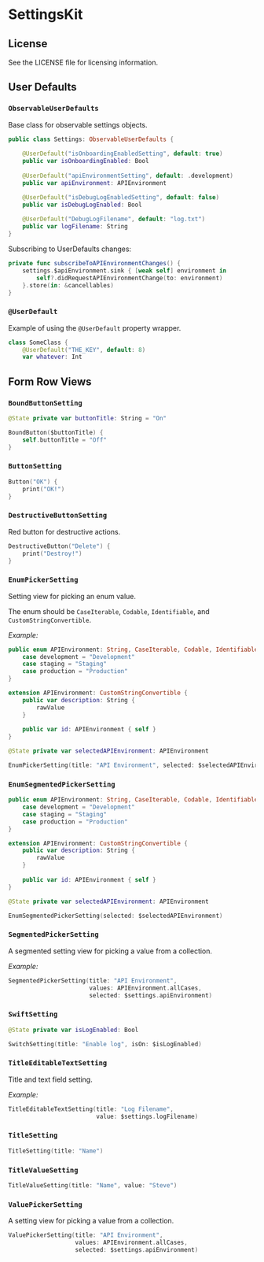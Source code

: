 
# SettingsKit

## License

See the LICENSE file for licensing information.

## User Defaults

### `ObservableUserDefaults`

 Base class for observable settings objects.

```Swift
public class Settings: ObservableUserDefaults {
     
    @UserDefault("isOnboardingEnabledSetting", default: true)
    public var isOnboardingEnabled: Bool
     
    @UserDefault("apiEnvironmentSetting", default: .development)
    public var apiEnvironment: APIEnvironment

    @UserDefault("isDebugLogEnabledSetting", default: false)
    public var isDebugLogEnabled: Bool
     
    @UserDefault("DebugLogFilename", default: "log.txt")
    public var logFilename: String
}
```

Subscribing to UserDefaults changes:

```Swift
private func subscribeToAPIEnvironmentChanges() {
    settings.$apiEnvironment.sink { [weak self] environment in
        self?.didRequestAPIEnvironmentChange(to: environment)
    }.store(in: &cancellables)
}
```

### `@UserDefault`

Example of using the `@UserDefault` property wrapper.

```Swift
class SomeClass {
    @UserDefault("THE_KEY", default: 8)
    var whatever: Int
```

## Form Row Views

### `BoundButtonSetting`

```Swift
@State private var buttonTitle: String = "On"

BoundButton($buttonTitle) {
    self.buttonTitle = "Off"
}
```

### `ButtonSetting`

```Swift
Button("OK") {
    print("OK!")
}
```

### `DestructiveButtonSetting`

Red button for destructive actions.

```Swift
DestructiveButton("Delete") {
    print("Destroy!")
}
```

### `EnumPickerSetting`

Setting view for picking an enum value.
 
The enum should be `CaseIterable`, `Codable`, `Identifiable`, and `CustomStringConvertible`.
 
*Example:*
 
```Swift
public enum APIEnvironment: String, CaseIterable, Codable, Identifiable {
    case development = "Development"
    case staging = "Staging"
    case production = "Production"
}

extension APIEnvironment: CustomStringConvertible {
    public var description: String {
        rawValue
    }
    
    public var id: APIEnvironment { self }
}

@State private var selectedAPIEnvironment: APIEnvironment

EnumPickerSetting(title: "API Environment", selected: $selectedAPIEnvironment)
```

### `EnumSegmentedPickerSetting`

```Swift
public enum APIEnvironment: String, CaseIterable, Codable, Identifiable {
    case development = "Development"
    case staging = "Staging"
    case production = "Production"
}

extension APIEnvironment: CustomStringConvertible {
    public var description: String {
        rawValue
    }
    
    public var id: APIEnvironment { self }
}

@State private var selectedAPIEnvironment: APIEnvironment

EnumSegmentedPickerSetting(selected: $selectedAPIEnvironment)
```

### `SegmentedPickerSetting`

A segmented setting view for picking a value from a collection.

*Example:*

```Swift
SegmentedPickerSetting(title: "API Environment",
                       values: APIEnvironment.allCases,
                       selected: $settings.apiEnvironment)
```

### `SwiftSetting`

```Swift
@State private var isLogEnabled: Bool

SwitchSetting(title: "Enable log", isOn: $isLogEnabled)
```

### `TitleEditableTextSetting`

Title and text field setting.

*Example:*

```Swift
TitleEditableTextSetting(title: "Log Filename",
                         value: $settings.logFilename)
```

### `TitleSetting`

```Swift
TitleSetting(title: "Name")
```

### `TitleValueSetting`

```Swift
TitleValueSetting(title: "Name", value: "Steve")
```

### `ValuePickerSetting`

A setting view for picking a value from a collection.

```Swift
ValuePickerSetting(title: "API Environment",
                   values: APIEnvironment.allCases,
                   selected: $settings.apiEnvironment)
```
